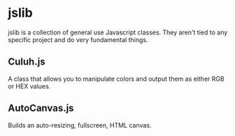 # jslib

jslib is a collection of general use Javascript classes.
They aren't tied to any specific project and do very fundamental things.

## Culuh.js
A class that allows you to manipulate colors and output them as either RGB or HEX values.

## AutoCanvas.js
Builds an auto-resizing, fullscreen, HTML canvas.